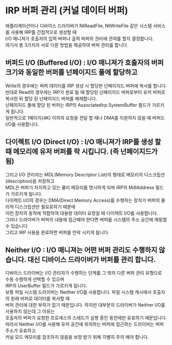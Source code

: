 # IRP 버퍼 관리 (커널 데이터 버퍼)

애플리케이션이나 디바이스 드라이버가 NtReadFile, NtWriteFile 같은 시스템 서비스를 사용해 IRP를 간접적으로 생성할 때    
I/O 매니져가 호출자의 입력 버퍼나 출력 버퍼의 관리에 관여를 할지 결정합니다.  
여기서 총 3가지의 서로 다른 방법을 제공하여 버퍼 관리를 합니다.  
 

## 버퍼드 I/O (Buffered I/O) : I/O 매니져가 호출자의 버퍼 크기와 동일한 버퍼를 넌페이지드 풀에 할당하고   
Write의 경우에는 버퍼 데이터를 IRP 생성 시 할당한 넌페이지드 버퍼에 복사를 합니다.  
반대로 Read의 경우에는 IRP가 완료 될 때 할당된 넌페이지드 버퍼로부터 유저 버퍼로 복사한 뒤 할당 된 넌페이지드 버퍼를 해제합니다.  
넌페이지드 풀에 할당 된 버퍼는 IRP의 AssociatedIrp.SystemBuffer 필드가 가르키게 됩니다.  
일반적으로 1페이지(4K) 이하의 요청을 전달 할 때나 DMA를 지원하지 않을 때 버퍼드 I/O를 사용합니다.  
 

## 다이렉트 I/O (Direct I/O) : I/O 매니져가 IRP를 생성 할 때 메모리에 유저 버퍼를 락 시킵니다. (즉 넌페이지드가 됨)  
그리고 I/O 관리자는 MDL(Memory Descriptor List)의 형태로 메모리의 디스크립션(description)을 저장하고   
MDL은 버퍼가 차지하고 있는 물리 메모리를 명시하게 되며 IRP의 MdlAddress 필드가 가르키게 됩니다.  
다이렉트 I/O의 경우는 DMA(Direct Memory Access)를 수행하는 장치가 버퍼의 물리적 디스크립션만 필요로하기 때문에   
이런 장치의 동작에 적합하여 대용량 데이터 요청일 때 다이렉트 I/O를 사용합니다.  
그러나 드라이버가 버퍼의 내용에 접근해야 한다면 버퍼를 시스템의 주소 공간에 매핑할 수 있습니다.  
그리고 IRP 사용을 완료하면 버퍼를 언락 시키게 됩니다.  
 

## Neither I/O : I/O 매니져는 어떤 버퍼 관리도 수행하지 않습니다. 대신 디바이스 드라이버가 버퍼를 관리 합니다.  
디바이스 드라이버는 I/O 관리자가 수행하는 단계를 그 밖의 다른 버퍼 관리 유형으로 수동 수행하게 선택할 수 있으며  
IRP의 UserBuffer 필드가 가르키게 됩니다.  
보통 파일 시스템 드라이버는 Neither I/O를 사용합니다. 파일 시스템 캐시에서 호출자의 원래 버퍼로 데이터를 복사할 때  
버퍼 관리에 대한 부하가 없기 때문입니다. 하지만 대부분의 드라이버가 Neither I/O를 사용하지 않는데 그 이유는  
호출자의 버퍼가 요청한 프로세스의 스레드가 실행 중인 동안에만 유효하기 때문입니다.  
따라서 Neither I/O를 사용해 유저 공간에 위치하는 버퍼에 접근하는 드라이버는 버퍼 주소가 유효하고   
커널 모드 메모리를 참조하지 않음을 보장 받기 위해 각별히 주의 해야 합니다.  